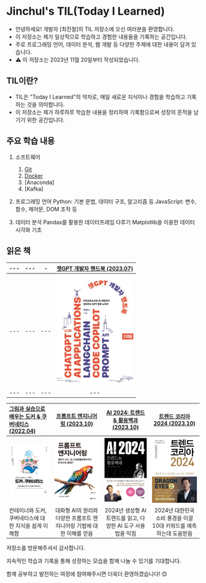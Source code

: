 ﻿# Jinchul's TIL(Today I Learned)
- 안녕하세요! 개발자 [최진철]의 TIL 저장소에 오신 여러분을 환영합니다. 
- 이 저장소는 제가 일상적으로 학습하고 경험한 내용들을 기록하는 공간입니다. 
- 주로 프로그래밍 언어, 데이터 분석, 웹 개발 등 다양한 주제에 대한 내용이 담겨 있습니다.
- ⚠️ 이 저장소는 2023년 11월 20일부터 작성되었습니다.

## TIL이란?
- TIL은 "Today I Learned"의 약자로, 매일 새로운 지식이나 경험을 학습하고 기록하는 것을 의미합니다. 
- 이 저장소는 제가 하루하루 학습한 내용을 정리하여 기록함으로써 성장의 흔적을 남기기 위한 공간입니다.

## 주요 학습 내용
1. 소프트웨어
   1. [Git](https://github.com/spiders22v/TIL/tree/main/git)
   2. [Docker](https://github.com/spiders22v/TIL/tree/main/docker)
   3. [Anaconda]
   4. [Kafka] 

2. 프로그래밍 언어
Python: 기본 문법, 데이터 구조, 알고리즘 등
JavaScript: 변수, 함수, 제어문, DOM 조작 등
1. 데이터 분석
Pandas를 활용한 데이터프레임 다루기
Matplotlib을 이용한 데이터 시각화 기초

## 읽은 책

|---|---|-|[챗GPT 개발자 핸드북 (2023.07)](https://hanbit.co.kr/media/books/book_view.html?p_code=B5540360041)|
|:---:|:---:|:---:|:---:|
|---|---|---|<a href="https://github.com/spiders22v/TIL/blob/main/book/2023.07_%EC%B1%97GPT%20%EA%B0%9C%EB%B0%9C%EC%9E%90%20%ED%95%B8%EB%93%9C%EB%B6%81.md"><img src="assets/book/2023_챗GPT 개발자 핸드북.jpg" width="200"/></a>|
|---|---|---|---|

|[그림과 실습으로 배우는 도커 & 쿠버네티스 (2022.04)](https://wikibook.co.kr/dkkb/)|[프롬프트 엔지니어링 (2023.10)](https://www.booksr.co.kr/product/%ED%94%84%EB%A1%AC%ED%94%84%ED%8A%B8-%EC%97%94%EC%A7%80%EB%8B%88%EC%96%B4%EB%A7%81/)|[AI 2024: 트렌드 & 활용백과 (2023.10)](https://www.smartbooks21.com/book/9791190238977)|[트렌드 코리아 2024 (2023.10)](http://miraebook.co.kr/bbs/board.php?bo_table=m02_01&wr_id=502)|
|:---|:---:|:---:|:---:|
|<a href="https://github.com/spiders22v/TIL/blob/main/docker/2022.04_%EA%B7%B8%EB%A6%BC%EA%B3%BC%20%EC%8B%A4%EC%8A%B5%EC%9C%BC%EB%A1%9C%20%EB%B0%B0%EC%9A%B0%EB%8A%94%20%EB%8F%84%EC%BB%A4%20%26%20%EC%BF%A0%EB%B2%84%EB%84%A4%ED%8B%B0%EC%8A%A4.md"><img src="assets/book/2022_그림과 실습으로 배우는 도커 & 쿠버네티스.jfif" width="200"/></a>|<a href="https://github.com/spiders22v/TIL/blob/main/book/2023.12_%ED%94%84%EB%A1%AC%ED%94%84%ED%8A%B8%20%EC%97%94%EC%A7%80%EB%8B%88%EC%96%B4%EB%A7%81.md"><img src="assets/book/2023_프롬프트 엔지니어링.jpg" width="200"/></a>|<a href="https://github.com/spiders22v/TIL/blob/main/book/2023.12_AI%202024%20%ED%8A%B8%EB%A0%8C%EB%93%9C%26%ED%99%9C%EC%9A%A9%EB%B0%B1%EA%B3%BC.md"><img src="assets/book/2023_AI 2024.jpg" width="200"/></a>|<a href="https://github.com/spiders22v/TIL/blob/main/book/2023.12_%ED%8A%B8%EB%A0%8C%EB%93%9C%20%EC%BD%94%EB%A6%AC%EC%95%84%202024.md"><img src="assets/book/2023_트렌드 코리아 2024.jpg" width="200"/></a>|
|컨테이너와 도커, 쿠버네티스에 대한 지식을 쉽게 이해함|대화형 AI의 원리와 다양한 프롬프트 엔지니어링 기법에 대한 이해를 얻음|2024년 생성형 AI 트렌드를 읽고, 다양한 AI 도구 사용법을 익힘|2024년 대한민국 소비 풍경을 이끌 10대 키워드를 예측하는데 도움받음|




저장소를 방문해주셔서 감사합니다. 

지속적인 학습과 기록을 통해 성장하는 모습을 함께 나눌 수 있기를 기대합니다. 

함께 공부하고 발전하는 여정에 참여해주시면 더욱더 환영하겠습니다! 😊